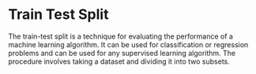 # Train Test Split

The train-test split is a technique for evaluating the performance of a machine learning algorithm. It can be used for classification or regression problems and can be used for
any supervised learning algorithm. The procedure involves taking a dataset and dividing it into two subsets.
